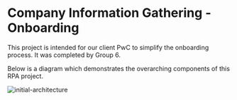 # Company Information Gathering - Onboarding

This project is intended for our client PwC to simplify the onboarding process. It was completed by Group 6.

Below is a diagram which demonstrates the overarching components of this RPA project.


![initial-architecture](https://github.com/InfoSys-Softeng-2023-Group-6/Project-6/assets/68930603/4ea0815c-a829-450f-b9b9-71c889f84d2b)
